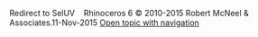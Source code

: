 ---
---

Redirect to SelUV&#160;
&#160;
Rhinoceros 6 © 2010-2015 Robert McNeel &amp; Associates.11-Nov-2015
 [Open topic with navigation](seluv.html) 


